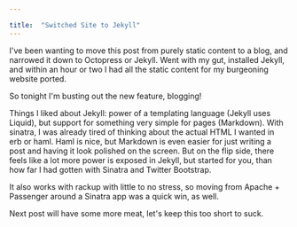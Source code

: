 ```yaml
---

title:  "Switched Site to Jekyll"
---
```


I've been wanting to move this post from purely static content to a blog, and narrowed it down to Octopress or Jekyll. Went with my gut, installed Jekyll, and within an hour or two I had all the static content for my burgeoning website ported.

So tonight I'm busting out the new feature, blogging!

Things I liked about Jekyll: power of a templating language (Jekyll uses Liquid), but support for something very simple for pages (Markdown). With sinatra, I was already tired of thinking about the actual HTML I wanted in erb or haml. Haml is nice, but Markdown is even easier for just writing a post and having it look polished on the screen. But on the flip side, there feels like a lot more power is exposed in Jekyll, but started for you, than how far I had gotten with Sinatra and Twitter Bootstrap.

It also works with rackup with little to no stress, so moving from Apache + Passenger around a Sinatra app was a quick win, as well.

Next post will have some more meat, let's keep this too short to suck.
